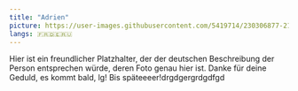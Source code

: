 ```yaml
---
title: "Adrien"
picture: https://user-images.githubusercontent.com/5419714/230306877-21e6489f-5ccb-4cfe-8456-e1cb055694d9.png
langs: 🇫🇷🇩🇪🇷🇺
---
```


Hier ist ein freundlicher Platzhalter, der der deutschen Beschreibung der Person entsprechen würde, deren Foto genau hier ist.
Danke für deine Geduld, es kommt bald, lg!
Bis späteeeer!drgdgergrdgdfgd
